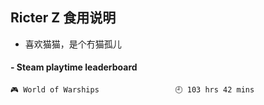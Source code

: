 ## Ricter Z 食用说明
- 喜欢猫猫，是个冇猫孤儿

<!-- steam-box start -->
#### - Steam playtime leaderboard
```text
🎮 World of Warships                 🕘 103 hrs 42 mins
```
<!-- Powered by https://github.com/YouEclipse/steam-box . -->
<!-- steam-box end -->
